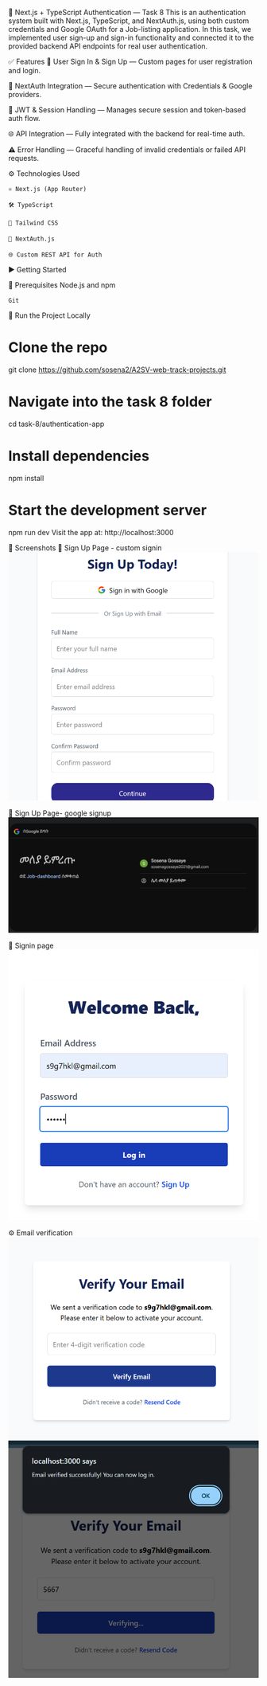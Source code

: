🔐 Next.js + TypeScript Authentication — Task 8
This is an authentication system built with Next.js, TypeScript, and NextAuth.js, using both custom credentials and Google OAuth for a Job-listing application. In this task, we implemented user sign-up and sign-in functionality and connected it to the provided backend API endpoints for real user authentication.

✅ Features
🔑 User Sign In & Sign Up — Custom pages for user registration and login.

🛂 NextAuth Integration — Secure authentication with Credentials & Google providers.

🧾 JWT & Session Handling — Manages secure session and token-based auth flow.

🌐 API Integration — Fully integrated with the backend for real-time auth.

⚠️ Error Handling — Graceful handling of invalid credentials or failed API requests.

⚙️ Technologies Used

    ⚛️ Next.js (App Router)

    🛠️ TypeScript

    💨 Tailwind CSS

    🔐 NextAuth.js

    🌐 Custom REST API for Auth

▶️ Getting Started

🧩 Prerequisites
Node.js and npm

    Git

🚀 Run the Project Locally

# Clone the repo

git clone https://github.com/sosena2/A2SV-web-track-projects.git

# Navigate into the task 8 folder

cd task-8/authentication-app

# Install dependencies

npm install

# Start the development server

npm run dev
Visit the app at: http://localhost:3000

📸 Screenshots
📝 Sign Up Page - custom signin
![](public/screenshots/signup.png)

📝 Sign Up Page- google signup
![](public/screenshots/google.png)

📝 Signin page
![](public/screenshots/login.png)

⚙️ Email verification
![](public/screenshots/verify.png)
![](public/screenshots/verify2.png)
